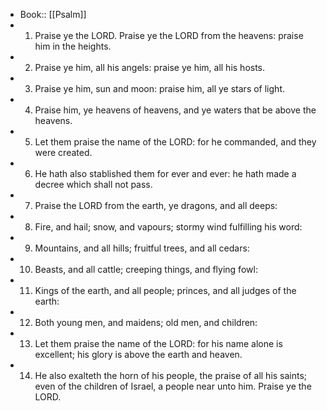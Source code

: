 - Book:: [[Psalm]]
- 1. Praise ye the LORD. Praise ye the LORD from the heavens: praise him in the heights.
- 2. Praise ye him, all his angels: praise ye him, all his hosts.
- 3. Praise ye him, sun and moon: praise him, all ye stars of light.
- 4. Praise him, ye heavens of heavens, and ye waters that be above the heavens.
- 5. Let them praise the name of the LORD: for he commanded, and they were created.
- 6. He hath also stablished them for ever and ever: he hath made a decree which shall not pass.
- 7. Praise the LORD from the earth, ye dragons, and all deeps:
- 8. Fire, and hail; snow, and vapours; stormy wind fulfilling his word:
- 9. Mountains, and all hills; fruitful trees, and all cedars:
- 10. Beasts, and all cattle; creeping things, and flying fowl:
- 11. Kings of the earth, and all people; princes, and all judges of the earth:
- 12. Both young men, and maidens; old men, and children:
- 13. Let them praise the name of the LORD: for his name alone is excellent; his glory is above the earth and heaven.
- 14. He also exalteth the horn of his people, the praise of all his saints; even of the children of Israel, a people near unto him. Praise ye the LORD.
